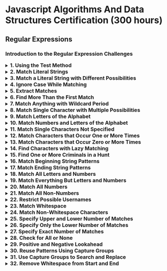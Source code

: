 # Javascript Algorithms And Data Structures Certification (300 hours)
## Regular Expressions
### Introduction to the Regular Expression Challenges

<details markdown="1"><summary><span style="font-size:1.15em; font-weight:bold;">1. Using the Test Method</span></summary>

Regular expressions are used in programming languages to match parts of strings. You create patterns to help you do that matching.

If you want to find the word `"the"` in the string `"The dog chased the cat"`, you could use the following regular expression: `/the/`. Notice that quote marks are not required within the regular expression.

JavaScript has multiple ways to use regexes. One way to test a regex is using the `.test()` method. The `.test()` method takes the regex, applies it to a string (which is placed inside the parentheses), and returns `true` or `false` if your pattern finds something or not.

```
let testStr = "freeCodeCamp";
let testRegex = /Code/;
testRegex.test(testStr);
// Returns true
```

---

Apply the regex `myRegex` on the string `myString` using the `.test()` method.

```javascript
let myString = "Hello, World!";
let myRegex = /Hello/;
let result = myRegex; // Change this line
```

**My Solution:**

```javascript
let myString = "Hello, World!";
let myRegex = /Hello/;
let result = myRegex.test(myString); // Change this line
```
</details>

<details markdown="1"><summary><span style="font-size:1.15em; font-weight:bold;">2. Match Literal Strings</span></summary>

In the last challenge, you searched for the word `"Hello"` using the regular expression `/Hello/`. That regex searched for a literal match of the string `"Hello"`. Here's another example searching for a literal match of the string `"Kevin"`:

```
let testStr = "Hello, my name is Kevin.";
let testRegex = /Kevin/;
testRegex.test(testStr);
// Returns true
```

Any other forms of `"Kevin"` will not match. For example, the regex `/Kevin/` will not match `"kevin"` or `"KEVIN"`.

```
let wrongRegex = /kevin/;
wrongRegex.test(testStr);
// Returns false
```

A future challenge will show how to match those other forms as well.

---

Complete the regex `waldoRegex` to find `"Waldo"` in the string `waldoIsHiding` with a literal match.

```javascript
let waldoIsHiding = "Somewhere Waldo is hiding in this text.";
let waldoRegex = /search/; // Change this line
let result = waldoRegex.test(waldoIsHiding);
```

**My Solution:**

```javascript
let waldoIsHiding = "Somewhere Waldo is hiding in this text.";
let waldoRegex = /Waldo/; // Change this line
let result = waldoRegex.test(waldoIsHiding);
```
</details>

<details markdown="1"><summary><span style="font-size:1.15em; font-weight:bold;">3. Match a Literal String with Different Possibilities</span></summary>

Using regexes like `/coding/`, you can look for the pattern `"coding"` in another string.

This is powerful to search single strings, but it's limited to only one pattern. You can search for multiple patterns using the `alternation` or `OR` operator: `|`.

This operator matches patterns either before or after it. For example, if you wanted to match `"yes"` or `"no"`, the regex you want is `/yes|no/`.

You can also search for more than just two patterns. You can do this by adding more patterns with more `OR` operators separating them, like `/yes|no|maybe/`.


Complete the regex `petRegex` to match the pets `"dog"`, `"cat"`, `"bird"`, or `"fish"`.

```javascript
let petString = "James has a pet cat.";
let petRegex = /change/; // Change this line
let result = petRegex.test(petString);
```

**My Solution:**

```javascript
let petString = "James has a pet cat.";
let petRegex = /dog|cat|bird|fish/; // Change this line
let result = petRegex.test(petString);
```
</details>

<details markdown="1"><summary><span style="font-size:1.15em; font-weight:bold;">4. Ignore Case While Matching</span></summary>

Up until now, you've looked at regexes to do literal matches of strings. But sometimes, you might want to also match case differences.

Case (or sometimes letter case) is the difference between uppercase letters and lowercase letters. Examples of uppercase are `"A"`, `"B"`, and `"C"`. Examples of lowercase are `"a"`, `"b"`, and `"c"`.

You can match both cases using what is called a flag. There are other flags but here you'll focus on the flag that ignores case - the `i` flag. You can use it by appending it to the regex. An example of using this flag is `/ignorecase/i`. This regex can match the strings `"ignorecase"`, `"igNoreCase"`, and `"IgnoreCase"`.

---

Write a regex `fccRegex` to match `"freeCodeCamp"`, no matter its case. Your regex should not match any abbreviations or variations with spaces.

```javascript
let myString = "freeCodeCamp";
let fccRegex = /change/; // Change this line
let result = fccRegex.test(myString);
```

**My Solution:**

```javascript
let myString = "freeCodeCamp";
let fccRegex = /freeCodeCamp/i; // Change this line
let result = fccRegex.test(myString);
```
</details>

<details markdown="1"><summary><span style="font-size:1.15em; font-weight:bold;">5. Extract Matches</span></summary>

So far, you have only been checking if a pattern exists or not within a string. You can also extract the actual matches you found with the `.match()` method.

To use the `.match()` method, apply the method on a string and pass in the regex inside the parentheses. Here's an example:

```
"Hello, World!".match(/Hello/);
// Returns ["Hello"]
let ourStr = "Regular expressions";
let ourRegex = /expressions/;
ourStr.match(ourRegex);
// Returns ["expressions"]
```

---

Apply the `.match()` method to extract the word `coding`.

```javascript
let extractStr = "Extract the word 'coding' from this string.";
let codingRegex = /change/; // Change this line
let result = extractStr; // Change this line
```

**My Solution:**

```javascript
let extractStr = "Extract the word 'coding' from this string.";
let codingRegex = /coding/; // Change this line
let result = extractStr.match(codingRegex); // Change this line
```
</details>

<details markdown="1"><summary><span style="font-size:1.15em; font-weight:bold;">6. Find More Than the First Match</span></summary>

So far, you have only been able to extract or search a pattern once.

```
let testStr = "Repeat, Repeat, Repeat";
let ourRegex = /Repeat/;
testStr.match(ourRegex);
// Returns ["Repeat"]
```

To search or extract a pattern more than once, you can use the `g` flag.

```
let repeatRegex = /Repeat/g;
testStr.match(repeatRegex);
// Returns ["Repeat", "Repeat", "Repeat"]
```

---

Using the regex `starRegex`, find and extract both `"Twinkle"` words from the string `twinkleStar`.

**Note**  
You can have multiple flags on your regex like `/search/gi`

```javascript
let twinkleStar = "Twinkle, twinkle, little star";
let starRegex = /change/; // Change this line
let result = twinkleStar; // Change this line
```

**My Solution:**

```javascript
let twinkleStar = "Twinkle, twinkle, little star";
let starRegex = /twinkle/gi; // Change this line
let result = twinkleStar.match(starRegex); // Change this line
```
</details>

<details markdown="1"><summary><span style="font-size:1.15em; font-weight:bold;">7. Match Anything with Wildcard Period</span></summary>

Sometimes you won't (or don't need to) know the exact characters in your patterns. Thinking of all words that match, say, a misspelling would take a long time. Luckily, you can save time using the wildcard character: `.`

The wildcard character `.` will match any one character. The wildcard is also called `dot` and `period`. You can use the wildcard character just like any other character in the regex. For example, if you wanted to match `"hug"`, `"huh"`, `"hut"`, and `"hum"`, you can use the regex `/hu./` to match all four words.

```
let humStr = "I'll hum a song";
let hugStr = "Bear hug";
let huRegex = /hu./;
humStr.match(huRegex); // Returns ["hum"]
hugStr.match(huRegex); // Returns ["hug"]
```

---

Complete the regex `unRegex` so that it matches the strings `"run"`, `"sun"`, `"fun"`, `"pun"`, `"nun"`, and `"bun"`. Your regex should use the wildcard character.

```javascript
let exampleStr = "Let's have fun with regular expressions!";
let unRegex = /change/; // Change this line
let result = unRegex.test(exampleStr);
```

**My Solution:**

```javascript
let exampleStr = "Let's have fun with regular expressions!";
let unRegex = /.un/; // Change this line
let result = unRegex.test(exampleStr);
```
</details>

<details markdown="1"><summary><span style="font-size:1.15em; font-weight:bold;">8. Match Single Character with Multiple Possibilities</span></summary>

You learned how to match literal patterns (`/literal/`) and wildcard character (`/./`). Those are the extremes of regular expressions, where one finds exact matches and the other matches everything. There are options that are a balance between the two extremes.

You can search for a literal pattern with some flexibility with `character classes`. Character classes allow you to define a group of characters you wish to match by placing them inside square (`[` and `]`) brackets.

For example, you want to match `"bag"`, `"big"`, and `"bug"` but not `"bog"`. You can create the regex `/b[aiu]g/` to do this. The `[aiu]` is the character class that will only match the characters `"a"`, `"i"`, or `"u"`.

```
let bigStr = "big";
let bagStr = "bag";
let bugStr = "bug";
let bogStr = "bog";
let bgRegex = /b[aiu]g/;
bigStr.match(bgRegex); // Returns ["big"]
bagStr.match(bgRegex); // Returns ["bag"]
bugStr.match(bgRegex); // Returns ["bug"]
bogStr.match(bgRegex); // Returns null
```

---

Use a character class with vowels (`a`, `e`, `i`, `o`, `u`) in your regex `vowelRegex` to find all the vowels in the string `quoteSample`.

**Note**  
Be sure to match both upper- and lowercase vowels.

```javascript
let quoteSample = "Beware of bugs in the above code; I have only proved it correct, not tried it.";
let vowelRegex = /change/; // Change this line
let result = vowelRegex; // Change this line
```

**My Solution:**

```javascript
let quoteSample = "Beware of bugs in the above code; I have only proved it correct, not tried it.";
let vowelRegex = /[aeiou]/ig; // Change this line
let result = quoteSample.match(vowelRegex); // Change this line
```
</details>

<details markdown="1"><summary><span style="font-size:1.15em; font-weight:bold;">9. Match Letters of the Alphabet</span></summary>

You saw how you can use `character sets` to specify a group of characters to match, but that's a lot of typing when you need to match a large range of characters (for example, every letter in the alphabet). Fortunately, there is a built-in feature that makes this short and simple.

Inside a `character set`, you can define a range of characters to match using a `hyphen` character: `-`.

For example, to match lowercase letters `a` through `e` you would use `[a-e]`.

```
let catStr = "cat";
let batStr = "bat";
let matStr = "mat";
let bgRegex = /[a-e]at/;
catStr.match(bgRegex); // Returns ["cat"]
batStr.match(bgRegex); // Returns ["bat"]
matStr.match(bgRegex); // Returns null
```

---

Match all the letters in the string `quoteSample`.

**Note**  
Be sure to match both upper- and lowercase **letters**.

```javascript
let quoteSample = "The quick brown fox jumps over the lazy dog.";
let alphabetRegex = /change/; // Change this line
let result = alphabetRegex; // Change this line
```

**My Solution:**

```javascript
let quoteSample = "The quick brown fox jumps over the lazy dog.";
let alphabetRegex = /[a-z]/ig; // Change this line
let result = quoteSample.match(alphabetRegex); // Change this line
```
</details>

<details markdown="1"><summary><span style="font-size:1.15em; font-weight:bold;">10. Match Numbers and Letters of the Alphabet</span></summary>

Using the hyphen (`-`) to match a range of characters is not limited to letters. It also works to match a range of numbers.

For example, `/[0-5]/` matches any number between `0` and `5`, including the `0` and `5`.

Also, it is possible to combine a range of letters and numbers in a single character set.

```
let jennyStr = "Jenny8675309";
let myRegex = /[a-z0-9]/ig;
// matches all letters and numbers in jennyStr
jennyStr.match(myRegex);
```

---

Create a single regex that matches a range of letters between `h` and `s`, and a range of numbers between `2` and `6`. Remember to include the appropriate flags in the regex.

```javascript
let quoteSample = "Blueberry 3.141592653s are delicious.";
let myRegex = /change/; // Change this line
let result = myRegex; // Change this line
```

**My Solution:**

```javascript
let quoteSample = "Blueberry 3.141592653s are delicious.";
let myRegex = /[h-s2-6]/ig; // Change this line
let result = quoteSample.match(myRegex); // Change this line
```
</details>

<details markdown="1"><summary><span style="font-size:1.15em; font-weight:bold;">11. Match Single Characters Not Specified</span></summary>

So far, you have created a set of characters that you want to match, but you could also create a set of characters that you do not want to match. These types of character sets are called `negated character sets`.

To create a `negated character set`, you place a `caret` character (`^`) after the opening bracket and before the characters you do not want to match.

For example, `/[^aeiou]/gi` matches all characters that are not a vowel. Note that characters like `.`, `!`, `[`, `@`, `/` and white space are matched - the negated vowel character set only excludes the vowel characters.

---

Create a single regex that matches all characters that are not a number or a vowel. Remember to include the appropriate flags in the regex.

```javascript
let quoteSample = "3 blind mice.";
let myRegex = /change/; // Change this line
let result = myRegex; // Change this line
```

**My Solution:**

```javascript
let quoteSample = "3 blind mice.";
let myRegex = /[^aeiou0-9]/ig; // Change this line
let result = quoteSample.match(myRegex); // Change this line
```
</details>

<details markdown="1"><summary><span style="font-size:1.15em; font-weight:bold;">12. Match Characters that Occur One or More Times</span></summary>

Sometimes, you need to match a character (or group of characters) that appears one or more times in a row. This means it occurs at least once, and may be repeated.

You can use the `+` character to check if that is the case. Remember, the character or pattern has to be present consecutively. That is, the character has to repeat one after the other.

For example, `/a+/g` would find one match in `"abc"` and return `["a"]`. Because of the `+`, it would also find a single match in `"aabc"` and return `["aa"]`.

If it were instead checking the string `"abab"`, it would find two matches and return `["a", "a"]` because the `a` characters are not in a row - there is a `b` between them. Finally, since there is no `"a"` in the string `"bcd"`, it wouldn't find a match.

---

You want to find matches when the letter `s` occurs one or more times in `"Mississippi"`. Write a regex that uses the `+` sign.

```javascript
let difficultSpelling = "Mississippi";
let myRegex = /change/; // Change this line
let result = difficultSpelling.match(myRegex);
```

**My Solution:**

```javascript
let difficultSpelling = "Mississippi";
let myRegex = /s+/g; // Change this line
let result = difficultSpelling.match(myRegex);
```
</details>

<details markdown="1"><summary><span style="font-size:1.15em; font-weight:bold;">13. Match Characters that Occur Zero or More Times</span></summary>

The last challenge used the plus `+` sign to look for characters that occur one or more times. There's also an option that matches characters that occur zero or more times.

The character to do this is the `asterisk` or `star`: `*`.

```
let soccerWord = "gooooooooal!";
let gPhrase = "gut feeling";
let oPhrase = "over the moon";
let goRegex = /go*/;
soccerWord.match(goRegex); // Returns ["goooooooo"]
gPhrase.match(goRegex); // Returns ["g"]
oPhrase.match(goRegex); // Returns null
```

---

Create a regex `chewieRegex` that uses the `*` character to match all the upper and lower `"a"` characters in `chewieQuote`. Your regex does not need flags, and it should not match any of the other quotes.

```javascript
let chewieQuote = "Aaaaaaaaaaaaaaaarrrgh!";
let chewieRegex = /change/; // Change this line
let result = chewieQuote.match(chewieRegex);
```

**My Solution:**

```javascript
let chewieQuote = "Aaaaaaaaaaaaaaaarrrgh!";
let chewieRegex = /Aa*/; // Change this line
let result = chewieQuote.match(chewieRegex);
```
</details>

<details markdown="1"><summary><span style="font-size:1.15em; font-weight:bold;">14. Find Characters with Lazy Matching</span></summary>

In regular expressions, a `greedy` match finds the longest possible part of a string that fits the regex pattern and returns it as a match. The alternative is called a `lazy` match, which finds the smallest possible part of the string that satisfies the regex pattern.

You can apply the regex `/t[a-z]*i/` to the string `"titanic"`. This regex is basically a pattern that starts with `t`, ends with `i`, and has some letters in between.

Regular expressions are by default `greedy`, so the match would return `["titani"]`. It finds the largest sub-string possible to fit the pattern.

However, you can use the `?` character to change it to `lazy` matching. `"titanic"` matched against the adjusted regex of `/t[a-z]*?i/` returns `["ti"]`.

---

Fix the regex `/<.*>/` to return the HTML tag `<h1>` and not the text `"<h1>Winter is coming</h1>"`. Remember the wildcard `.` in a regular expression matches any character.

```javascript
let text = "<h1>Winter is coming</h1>";
let myRegex = /<.*>/; // Change this line
let result = text.match(myRegex);
```

**My Solution:**

```javascript
let text = "<h1>Winter is coming</h1>";
let myRegex = /<h1>.*?/; // Change this line
let result = text.match(myRegex);
```
</details>

<details markdown="1"><summary><span style="font-size:1.15em; font-weight:bold;">15. Find One or More Criminals in a Hunt</span></summary>

Time to pause and test your new regex writing skills. A group of criminals escaped from jail and ran away, but you don't know how many. However, you do know that they stay close together when they are around other people. You are responsible for finding all of the criminals at once.

Here's an example to review how to do this:

The regex `/z+/` matches the letter `z` when it appears one or more times in a row. It would find matches in all of the following strings:

```
"z"
"zzzzzz"
"ABCzzzz"
"zzzzABC"
"abczzzzzzzzzzzzzzzzzzzzzabc"
```

But it does not find matches in the following strings since there are no letter `z` characters:

```
""
"ABC"
"abcabc"
```

---

Write a `greedy` regex that finds one or more criminals within a group of other people. A criminal is represented by the capital letter `C`.

```javascript
// example crowd gathering
let crowd = 'P1P2P3P4P5P6CCCP7P8P9';

let reCriminals = /./; // Change this line

let matchedCriminals = crowd.match(reCriminals);
console.log(matchedCriminals);
```

**My Solution:**

```javascript
// example crowd gathering
let crowd = 'P1P2P3P4P5P6CCCP7P8P9';

let reCriminals = /C+/g; // Change this line

let matchedCriminals = crowd.match(reCriminals);
console.log(matchedCriminals);
```
</details>

<details markdown="1"><summary><span style="font-size:1.15em; font-weight:bold;">16. Match Beginning String Patterns</span></summary>

Prior challenges showed that regular expressions can be used to look for a number of matches. They are also used to search for patterns in specific positions in strings.

In an earlier challenge, you used the `caret` character (`^`) inside a `character set` to create a `negated character set` in the form `[^thingsThatWillNotBeMatched]`. Outside of a `character set`, the `caret` is used to search for patterns at the beginning of strings.

```
let firstString = "Ricky is first and can be found.";
let firstRegex = /^Ricky/;
firstRegex.test(firstString);
// Returns true
let notFirst = "You can't find Ricky now.";
firstRegex.test(notFirst);
// Returns false
```

---

Use the `caret` character in a regex to find `"Cal"` only in the beginning of the string `rickyAndCal`.

```javascript
let rickyAndCal = "Cal and Ricky both like racing.";
let calRegex = /change/; // Change this line
let result = calRegex.test(rickyAndCal);
```

**My Solution:**

```javascript
let rickyAndCal = "Cal and Ricky both like racing.";
let calRegex = /^Cal/; // Change this line
let result = calRegex.test(rickyAndCal);
```
</details>

<details markdown="1"><summary><span style="font-size:1.15em; font-weight:bold;">17. Match Ending String Patterns</span></summary>

In the last challenge, you learned to use the `caret` character to search for patterns at the beginning of strings. There is also a way to search for patterns at the end of strings.

You can search the end of strings using the `dollar sign` character `$` at the end of the regex.

```
let theEnding = "This is a never ending story";
let storyRegex = /story$/;
storyRegex.test(theEnding);
// Returns true
let noEnding = "Sometimes a story will have to end";
storyRegex.test(noEnding);
// Returns false
```

---

Use the anchor character (`$`) to match the string `"caboose"` at the end of the string `caboose`.

```javascript
let caboose = "The last car on a train is the caboose";
let lastRegex = /change/; // Change this line
let result = lastRegex.test(caboose);
```

**My Solution:**

```javascript
let caboose = "The last car on a train is the caboose";
let lastRegex = /caboose$/; // Change this line
let result = lastRegex.test(caboose);
```
</details>

<details markdown="1"><summary><span style="font-size:1.15em; font-weight:bold;">18. Match All Letters and Numbers</span></summary>

Using character classes, you were able to search for all letters of the alphabet with `[a-z]`. This kind of character class is common enough that there is a shortcut for it, although it includes a few extra characters as well.

The closest character class in JavaScript to match the alphabet is `\w`. This shortcut is equal to `[A-Za-z0-9_]`. This character class matches upper and lowercase letters plus numbers. Note, this character class also includes the underscore character (`_`).

```
let longHand = /[A-Za-z0-9_]+/;
let shortHand = /\w+/;
let numbers = "42";
let varNames = "important_var";
longHand.test(numbers); // Returns true
shortHand.test(numbers); // Returns true
longHand.test(varNames); // Returns true
shortHand.test(varNames); // Returns true
```

These shortcut character classes are also known as `shorthand character classes`.

---

Use the shorthand character class `\w` to count the number of alphanumeric characters in various quotes and strings.

```javascript
let quoteSample = "The five boxing wizards jump quickly.";
let alphabetRegexV2 = /change/; // Change this line
let result = quoteSample.match(alphabetRegexV2).length;
```

**My Solution:**

```javascript
let quoteSample = "The five boxing wizards jump quickly.";
let alphabetRegexV2 = /\w/g; // Change this line
let result = quoteSample.match(alphabetRegexV2).length;
```
</details>

<details markdown="1"><summary><span style="font-size:1.15em; font-weight:bold;">19. Match Everything But Letters and Numbers</span></summary>

You've learned that you can use a shortcut to match alphanumerics `[A-Za-z0-9_]` using `\w`. A natural pattern you might want to search for is the opposite of alphanumerics.

You can search for the opposite of the `\w` with `\W`. Note, the opposite pattern uses a capital letter. This shortcut is the same as `[^A-Za-z0-9_]`.

```
let shortHand = /\W/;
let numbers = "42%";
let sentence = "Coding!";
numbers.match(shortHand); // Returns ["%"]
sentence.match(shortHand); // Returns ["!"]
```

---

Use the shorthand character class `\W` to count the number of non-alphanumeric characters in various quotes and strings.

```javascript
let quoteSample = "The five boxing wizards jump quickly.";
let nonAlphabetRegex = /change/; // Change this line
let result = quoteSample.match(nonAlphabetRegex).length;
```

**My Solution:**

```javascript
let quoteSample = "The five boxing wizards jump quickly.";
let nonAlphabetRegex = /\W/g; // Change this line
let result = quoteSample.match(nonAlphabetRegex).length;
```
</details>

<details markdown="1"><summary><span style="font-size:1.15em; font-weight:bold;">20. Match All Numbers</span></summary>

You've learned shortcuts for common string patterns like alphanumerics. Another common pattern is looking for just digits or numbers.

The shortcut to look for digit characters is `\d`, with a lowercase `d`. This is equal to the character class `[0-9]`, which looks for a single character of any number between zero and nine.

---

Use the shorthand character class `\d` to count how many digits are in movie titles. Written out numbers ("six" instead of 6) do not count.

```javascript
let numString = "Your sandwich will be $5.00";
let numRegex = /change/; // Change this line
let result = numString.match(numRegex).length;
```

**My Solution:**

```javascript
let numString = "Your sandwich will be $5.00";
let numRegex = /\d/g; // Change this line
let result = numString.match(numRegex).length;
```
</details>

<details markdown="1"><summary><span style="font-size:1.15em; font-weight:bold;">21. Match All Non-Numbers</span></summary>

The last challenge showed how to search for digits using the shortcut `\d` with a lowercase `d`. You can also search for non-digits using a similar shortcut that uses an uppercase `D` instead.

The shortcut to look for non-digit characters is `\D`. This is equal to the character class `[^0-9]`, which looks for a single character that is not a number between zero and nine.

---

Use the shorthand character class for non-digits `\D` to count how many non-digits are in movie titles.

```javascript
let numString = "Your sandwich will be $5.00";
let noNumRegex = /change/; // Change this line
let result = numString.match(noNumRegex).length;
```

**My Solution:**

```javascript
let numString = "Your sandwich will be $5.00";
let noNumRegex = /\D/g; // Change this line
let result = numString.match(noNumRegex).length;
```
</details>

<details markdown="1"><summary><span style="font-size:1.15em; font-weight:bold;">22. Restrict Possible Usernames</span></summary>

Usernames are used everywhere on the internet. They are what give users a unique identity on their favorite sites.

You need to check all the usernames in a database. Here are some simple rules that users have to follow when creating their username.

1) The only numbers in the username have to be at the end. There can be zero or more of them at the end.

2) Username letters can be lowercase and uppercase.

3) Usernames have to be at least two characters long. A two-letter username can only use alphabet letter characters.

---

Change the regex `userCheck` to fit the constraints listed above.

```javascript
let username = "JackOfAllTrades";
let userCheck = /change/; // Change this line
let result = userCheck.test(username);
```

**My Solution:**

```javascript
let username = "JackOfAllTrades";
let userCheck = /[a-z][a-z][0-9]*$/i; // Change this line
let result = userCheck.test(username);
```
</details>

<details markdown="1"><summary><span style="font-size:1.15em; font-weight:bold;">23. Match Whitespace</span></summary>

The challenges so far have covered matching letters of the alphabet and numbers. You can also match the whitespace or spaces between letters.

You can search for whitespace using `\s`, which is a lowercase `s`. This pattern not only matches whitespace, but also carriage return, tab, form feed, and new line characters. You can think of it as similar to the character class `[ \r\t\f\n\v]`.

```
let whiteSpace = "Whitespace. Whitespace everywhere!"
let spaceRegex = /\s/g;
whiteSpace.match(spaceRegex);
// Returns [" ", " "]
```

---

Change the regex `countWhiteSpace` to look for multiple whitespace characters in a string.

```javascript
let sample = "Whitespace is important in separating words";
let countWhiteSpace = /change/; // Change this line
let result = sample.match(countWhiteSpace);
```

**My Solution:**

```javascript
let sample = "Whitespace is important in separating words";
let countWhiteSpace = /\s/g; // Change this line
let result = sample.match(countWhiteSpace);
```
</details>

<details markdown="1"><summary><span style="font-size:1.15em; font-weight:bold;">24. Match Non-Whitespace Characters</span></summary>

You learned about searching for whitespace using `\s`, with a lowercase `s`. You can also search for everything except whitespace.

Search for non-whitespace using `\S`, which is an uppercase `s`. This pattern will not match whitespace, carriage return, tab, form feed, and new line characters. You can think of it being similar to the character class `[^ \r\t\f\n\v]`.

```
let whiteSpace = "Whitespace. Whitespace everywhere!"
let nonSpaceRegex = /\S/g;
whiteSpace.match(nonSpaceRegex).length; // Returns 32
```

---

Change the regex `countNonWhiteSpace` to look for multiple non-whitespace characters in a string.

```javascript
let sample = "Whitespace is important in separating words";
let countNonWhiteSpace = /change/; // Change this line
let result = sample.match(countNonWhiteSpace);
```

**My Solution:**

```javascript
let sample = "Whitespace is important in separating words";
let countNonWhiteSpace = /\S/g; // Change this line
let result = sample.match(countNonWhiteSpace);
```
</details>

<details markdown="1"><summary><span style="font-size:1.15em; font-weight:bold;">25. Specify Upper and Lower Number of Matches</span></summary>

Recall that you use the plus sign `+` to look for one or more characters and the asterisk `*` to look for zero or more characters. These are convenient but sometimes you want to match a certain range of patterns.

You can specify the lower and upper number of patterns with `quantity specifiers`. Quantity specifiers are used with curly brackets (`{` and `}`). You put two numbers between the curly brackets - for the lower and upper number of patterns.

For example, to match only the letter `a` appearing between `3` and `5` times in the string `"ah"`, your regex would be `/a{3,5}h/`.

```
let A4 = "aaaah";
let A2 = "aah";
let multipleA = /a{3,5}h/;
multipleA.test(A4); // Returns true
multipleA.test(A2); // Returns false
```

---

Change the regex `ohRegex` to match only `3` to `6` letter `h`'s in the word `"Oh no"`.

```javascript
let ohStr = "Ohhh no";
let ohRegex = /change/; // Change this line
let result = ohRegex.test(ohStr);
```

**My Solution:**

```javascript
let ohStr = "Ohhh no";
let ohRegex = /Oh{3,6} no/; // Change this line
let result = ohRegex.test(ohStr);
```
</details>

<details markdown="1"><summary><span style="font-size:1.15em; font-weight:bold;">26. Specify Only the Lower Number of Matches</span></summary>

You can specify the lower and upper number of patterns with `quantity specifiers` using curly brackets. Sometimes you only want to specify the lower number of patterns with no upper limit.

To only specify the lower number of patterns, keep the first number followed by a comma.

For example, to match only the string `"hah"` with the letter `a` appearing at least `3` times, your regex would be `/ha{3,}h/`.

```
let A4 = "haaaah";
let A2 = "haah";
let A100 = "h" + "a".repeat(100) + "h";
let multipleA = /ha{3,}h/;
multipleA.test(A4); // Returns true
multipleA.test(A2); // Returns false
multipleA.test(A100); // Returns true
```

---

Change the regex `haRegex` to match the word `"Hazzah"` only when it has four or more letter `z`'s.

```javascript
let haStr = "Hazzzzah";
let haRegex = /change/; // Change this line
let result = haRegex.test(haStr);
```

**My Solution:**

```javascript
let haStr = "Hazzzzah";
let haRegex = /Haz{4,}ah/; // Change this line
let result = haRegex.test(haStr);
```
</details>

<details markdown="1"><summary><span style="font-size:1.15em; font-weight:bold;">27. Specify Exact Number of Matches</span></summary>

You can specify the lower and upper number of patterns with `quantity specifiers` using curly brackets. Sometimes you only want a specific number of matches.

To specify a certain number of patterns, just have that one number between the curly brackets.

For example, to match only the word `"hah"` with the letter `a` `3` times, your regex would be `/ha{3}h/`.

```
let A4 = "haaaah";
let A3 = "haaah";
let A100 = "h" + "a".repeat(100) + "h";
let multipleHA = /ha{3}h/;
multipleHA.test(A4); // Returns false
multipleHA.test(A3); // Returns true
multipleHA.test(A100); // Returns false
```

---

Change the regex `timRegex` to match the word `"Timber"` only when it has four letter `m`'s.

```javascript
let timStr = "Timmmmber";
let timRegex = /change/; // Change this line
let result = timRegex.test(timStr);
```

**My Solution:**

```javascript
let timStr = "Timmmmber";
let timRegex = /Tim{4}ber/; // Change this line
let result = timRegex.test(timStr);
```
</details>

<details markdown="1"><summary><span style="font-size:1.15em; font-weight:bold;">28. Check for All or None</span></summary>

Sometimes the patterns you want to search for may have parts of it that may or may not exist. However, it may be important to check for them nonetheless.

You can specify the possible existence of an element with a question mark, `?`. This checks for zero or one of the preceding element. You can think of this symbol as saying the previous element is optional.

For example, there are slight differences in American and British English and you can use the question mark to match both spellings.

```
let american = "color";
let british = "colour";
let rainbowRegex= /colou?r/;
rainbowRegex.test(american); // Returns true
rainbowRegex.test(british); // Returns true
```

---

Change the regex `favRegex` to match both the American English (favorite) and the British English (favourite) version of the word.

```javascript
let favWord = "favorite";
let favRegex = /change/; // Change this line
let result = favRegex.test(favWord);
```

**My Solution:**

```javascript
let favWord = "favorite";
let favRegex = /favou?rite/; // Change this line
let result = favRegex.test(favWord);
```
</details>

<details markdown="1"><summary><span style="font-size:1.15em; font-weight:bold;">29. Positive and Negative Lookahead</span></summary>

`Lookaheads` are patterns that tell JavaScript to look-ahead in your string to check for patterns further along. This can be useful when you want to search for multiple patterns over the same string.

There are two kinds of `lookaheads`: `positive lookahead` and `negative lookahead`.

A `positive lookahead` will look to make sure the element in the search pattern is there, but won't actually match it. A positive lookahead is used as `(?=...)` where the `...` is the required part that is not matched.

On the other hand, a `negative lookahead` will look to make sure the element in the search pattern is not there. A negative lookahead is used as `(?!...)` where the `...` is the pattern that you do not want to be there. The rest of the pattern is returned if the negative lookahead part is not present.

Lookaheads are a bit confusing but some examples will help.

```
let quit = "qu";
let noquit = "qt";
let quRegex= /q(?=u)/;
let qRegex = /q(?!u)/;
quit.match(quRegex); // Returns ["q"]
noquit.match(qRegex); // Returns ["q"]
```

A more practical use of `lookaheads` is to check two or more patterns in one string. Here is a (naively) simple password checker that looks for between 3 and 6 characters and at least one number:

```
let password = "abc123";
let checkPass = /(?=\w{3,6})(?=\D*\d)/;
checkPass.test(password); // Returns true
```

---

Use `lookaheads` in the `pwRegex` to match passwords that are greater than 5 characters long and have two consecutive digits.

```javascript
let sampleWord = "astronaut";
let pwRegex = /change/; // Change this line
let result = pwRegex.test(sampleWord);
```

**My Solution:**

```javascript
let sampleWord = "astronaut";
let pwRegex = /(?=\w{6,})(?=.*\d{2})/; // Change this line
let result = pwRegex.test(sampleWord);
```
</details>

<details markdown="1"><summary><span style="font-size:1.15em; font-weight:bold;">30. Reuse Patterns Using Capture Groups</span></summary>

Some patterns you search for will occur multiple times in a string. It is wasteful to manually repeat that regex. There is a better way to specify when you have multiple repeat substrings in your string.

You can search for repeat substrings using `capture groups`. Parentheses, `(` and `)`, are used to find repeat substrings. You put the regex of the pattern that will repeat in between the parentheses.

To specify where that repeat string will appear, you use a backslash (`\`) and then a number. This number starts at 1 and increases with each additional capture group you use. An example would be `\1` to match the first group.

The example below matches any word that occurs twice separated by a space:

```
let repeatStr = "regex regex";
let repeatRegex = /(\w+)\s\1/;
repeatRegex.test(repeatStr); // Returns true
repeatStr.match(repeatRegex); // Returns ["regex regex", "regex"]
```

Using the `.match()` method on a string will return an array with the string it matches, along with its capture group.

---

Use `capture groups` in `reRegex` to match numbers that are repeated only three times in a string, each separated by a space.

```javascript
let repeatNum = "42 42 42";
let reRegex = /change/; // Change this line
let result = reRegex.test(repeatNum);
```

**My Solution:**

```javascript
let repeatNum = "42 42 42";
let reRegex = /^(\d+)\s\1\s\1$/; // Change this line
let result = reRegex.test(repeatNum);
```
</details>

<details markdown="1"><summary><span style="font-size:1.15em; font-weight:bold;">31. Use Capture Groups to Search and Replace</span></summary>

Searching is useful. However, you can make searching even more powerful when it also changes (or replaces) the text you match.

You can search and replace text in a string using `.replace()` on a string. The inputs for `.replace()` is first the regex pattern you want to search for. The second parameter is the string to replace the match or a function to do something.

```
let wrongText = "The sky is silver.";
let silverRegex = /silver/;
wrongText.replace(silverRegex, "blue");
// Returns "The sky is blue."
```

You can also access capture groups in the replacement string with dollar signs (`$`).

```
"Code Camp".replace(/(\w+)\s(\w+)/, '$2 $1');
// Returns "Camp Code"
```

---

Write a regex so that it will search for the string `"good"`. Then update the `replaceText` variable to replace `"good"` with `"okey-dokey"`.

```javascript
let huhText = "This sandwich is good.";
let fixRegex = /change/; // Change this line
let replaceText = ""; // Change this line
let result = huhText.replace(fixRegex, replaceText);
```

**My Solution:**

```javascript
let huhText = "This sandwich is good.";
let fixRegex = /good/; // Change this line
let replaceText = "okey-dokey"; // Change this line
let result = huhText.replace(fixRegex, replaceText);
```
</details>

<details markdown="1"><summary><span style="font-size:1.15em; font-weight:bold;">32. Remove Whitespace from Start and End</span></summary>

Sometimes whitespace characters around strings are not wanted but are there. Typical processing of strings is to remove the whitespace at the start and end of it.

---

Write a regex and use the appropriate string methods to remove whitespace at the beginning and end of strings.

**Note**  
The `.trim()` method would work here, but you'll need to complete this challenge using regular expressions.

```javascript
let hello = "   Hello, World!  ";
let wsRegex = /change/; // Change this line
let result = hello; // Change this line
```

**My Solution:**

```javascript
let hello = "   Hello, World!  ";
let wsRegex = /^\s+|\s+$/g; // Change this line
let result = hello.replace(wsRegex, ""); // Change this line
```
</details>

